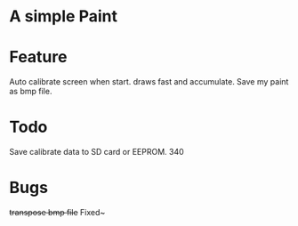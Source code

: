 A simple Paint
======

Feature
======
Auto calibrate screen when start.
draws fast and accumulate.
Save my paint as bmp file.

Todo
======
Save calibrate data to SD card or EEPROM. 340

Bugs
======
<del>transpose bmp file</del>  Fixed~

